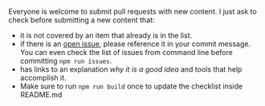 Everyone is welcome to submit pull requests with new content.
I just ask to check before submitting a new content that:

* it is not covered by an item that already is in the list.
* if there is an [open issue](https://github.com/bahmutov/npm-module-checklist/issues),
  please reference it in your commit message.
  You can even check the list of issues from command line before committing `npm run issues`.
* has links to an explanation *why it is a good idea* and tools that help accomplish it.
* Make sure to run `npm run build` once to update the checklist inside README.md

